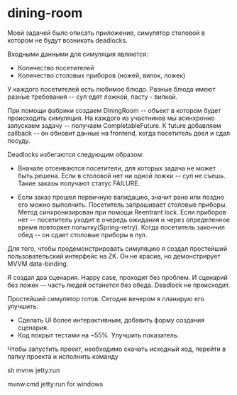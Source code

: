# dining-room
Моей задачей было описать приложение, симулятор столовой в котором не будут возникать deadlocks.

Входными данными для симуляция являются:
- Количество посетителей
- Количество столовых приборов (ножей, вилок, ложек)

У каждого посетителей есть любимое блюдо. Разные блюда имеют разные требования -- суп едят ложной, пасту - вилкой.

При помощи фабрики создаем DiningRoom -- объект в котором будет происходить симуляция.
На каждого из участников мы асинхронно запускаем задачу -- получаем CompletableFuture.
К future добавляем callback -- он обновит данные на frontend, когда посетитель доел и сдал посуду.

Deadlocks избегаются следующим образом:
- Вначале отсеиваются посетители, для которых задача не может быть решена.
Если в столовой нет ни одной ложки -- суп не съешь. Такие заказы получают статус FAILURE.

- Если заказ прошел первичную валидацию, значит рано или поздно его можно выполнить.
Посетитель запрашивает столовые приборы. Метод синхронизирован при помощи Reentrant lock.
Если приборов нет -- посетитель уходит в очередь ожидания и через определенное время повторяет попытку(Spring-retry).
Когда посетитель закончил обед -- он сдает столовые приборы в пул.

Для того, чтобы продемонстрировать симуляцию я создал простейший пользовательский интерфейс на ZK.
Он не красив, но демонстрирует MVVM data-binding.

Я создал два сценария. Happy case, проходит без проблем. И сценарий без ложек -- часть людей останется без обеда. Deadlock не происходит.

Простейший симулятор готов. Сегодня вечером я планирую его улучшить:
- Сделать UI более интерактивным, добавить форму создания сценария.
- Код покрыт тестами на ~55%. Улучшить показатель.

Чтобы запустить проект, необходимо скачать исходный код, перейти в папку проекта и исполнить команду

sh mvnw jetty:run

mvnw.cmd jetty:run 
for windows

